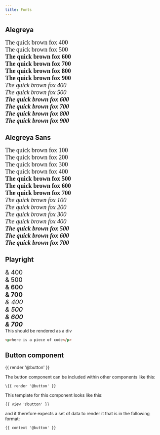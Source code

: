 ```yaml
---
title: Fonts
---
```


<link rel="stylesheet" href="/assets/css/styles.css">

## Alegreya


<div style="font-size: 20px;">
	<div style="font-family: 'Alegreya'; font-weight: 400;">The quick brown fox 400</div>
	<div style="font-family: 'Alegreya'; font-weight: 500;">The quick brown fox 500</div>
	<div style="font-family: 'Alegreya'; font-weight: 600;">The quick brown fox 600</div>
	<div style="font-family: 'Alegreya'; font-weight: 700;">The quick brown fox 700</div>
	<div style="font-family: 'Alegreya'; font-weight: 800;">The quick brown fox 800</div>
	<div style="font-family: 'Alegreya'; font-weight: 900;">The quick brown fox 900</div>
</div>

<div style="font-size: 20px;">
	<div style="font-family: 'Alegreya'; font-weight: 400; font-style: italic;">The quick brown fox 400</div>
	<div style="font-family: 'Alegreya'; font-weight: 500; font-style: italic;">The quick brown fox 500</div>
	<div style="font-family: 'Alegreya'; font-weight: 600; font-style: italic;">The quick brown fox 600</div>
	<div style="font-family: 'Alegreya'; font-weight: 700; font-style: italic;">The quick brown fox 700</div>
	<div style="font-family: 'Alegreya'; font-weight: 800; font-style: italic;">The quick brown fox 800</div>
	<div style="font-family: 'Alegreya'; font-weight: 900; font-style: italic;">The quick brown fox 900</div>
</div>

## Alegreya Sans

<div style="font-size: 20px;">
	<div style="font-family: 'Alegreya Sans'; font-weight: 100;">The quick brown fox 100</div>
	<div style="font-family: 'Alegreya Sans'; font-weight: 300;">The quick brown fox 200</div>
	<div style="font-family: 'Alegreya Sans'; font-weight: 400;">The quick brown fox 300</div>
	<div style="font-family: 'Alegreya Sans'; font-weight: 500;">The quick brown fox 400</div>
	<div style="font-family: 'Alegreya Sans'; font-weight: 700;">The quick brown fox 500</div>
	<div style="font-family: 'Alegreya Sans'; font-weight: 800;">The quick brown fox 600</div>
	<div style="font-family: 'Alegreya Sans'; font-weight: 900;">The quick brown fox 700</div>
</div>

<div style="font-size: 20px;">
	<div style="font-family: 'Alegreya Sans'; font-weight: 100; font-style: italic;">The quick brown fox 100</div>
	<div style="font-family: 'Alegreya Sans'; font-weight: 300; font-style: italic;">The quick brown fox 200</div>
	<div style="font-family: 'Alegreya Sans'; font-weight: 400; font-style: italic;">The quick brown fox 300</div>
	<div style="font-family: 'Alegreya Sans'; font-weight: 500; font-style: italic;">The quick brown fox 400</div>
	<div style="font-family: 'Alegreya Sans'; font-weight: 700; font-style: italic;">The quick brown fox 500</div>
	<div style="font-family: 'Alegreya Sans'; font-weight: 800; font-style: italic;">The quick brown fox 600</div>
	<div style="font-family: 'Alegreya Sans'; font-weight: 900; font-style: italic;">The quick brown fox 700</div>
</div>

## Playright

<div style="font-size: 20px;">
	<div style="font-weight: 400;">& 400</div>
	<div style="font-weight: 500;">& 500</div>
	<div style="font-weight: 600;">& 600</div>
	<div style="font-weight: 700;">& 700</div>
</div>

<div style="font-size: 20px;">
	<div style="font-weight: 400; font-style: italic;">& 400</div>
	<div style="font-weight: 500; font-style: italic;">& 500</div>
	<div style="font-weight: 600; font-style: italic;">& 600</div>
	<div style="font-weight: 700; font-style: italic;">& 700</div>
</div>




<div class="awesome">This should be rendered as a div</div>

```html
<p>here is a piece of code</p>
```

## Button component

{{ render '@button' }}

The button component can be included within other components like this:

```
\{{ render '@button' }}
```

This template for this component looks like this:

```
{{ view '@button' }}
```

and it therefore expects a set of data to render it that is in the following format:

```
{{ context '@button' }}
```
